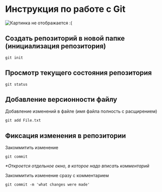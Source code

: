 # **Инструкция по работе с Git**
![Картинка не отображается :(](git.png)

## Создать репозиторий в новой папке (инициализация репозитория)

    git init

## Просмотр текущего состояния репозитория 

    git status

## Добавление версионности файлу

Добавление изменений в файле (имя файла полность с расщирением)

    git add File.txt

## Фиксация изменения в репозитории

Закоммитить изменение 

    git commit  

_*Откроется отдельное окно, в которое надо вписать комментарий_

Закоммитить изменение сразу с комментарием

    git commit -m 'what changes were made'
